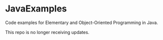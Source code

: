 # JavaExamples

Code examples for Elementary and Object-Oriented Programming in Java.

This repo is no longer receiving updates.
